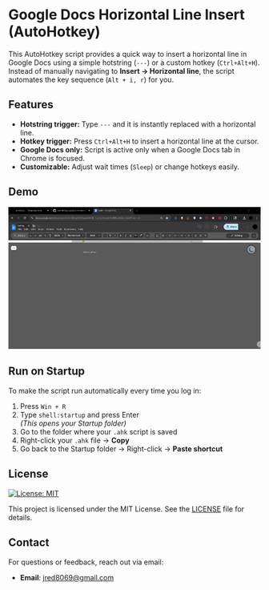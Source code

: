 # Google Docs Horizontal Line Insert (AutoHotkey)

This AutoHotkey script provides a quick way to insert a horizontal line in Google Docs using a simple hotstring (`---`) or a custom hotkey (`Ctrl+Alt+H`).  
Instead of manually navigating to **Insert → Horizontal line**, the script automates the key sequence (`Alt + i, r`) for you.

## Features
- **Hotstring trigger:** Type `---` and it is instantly replaced with a horizontal line.  
- **Hotkey trigger:** Press `Ctrl+Alt+H` to insert a horizontal line at the cursor.  
- **Google Docs only:** Script is active only when a Google Docs tab in Chrome is focused.  
- **Customizable:** Adjust wait times (`Sleep`) or change hotkeys easily.

## Demo
![Demo GIF](imgs/chromehorizontalline.gif)  

## Run on Startup
To make the script run automatically every time you log in:

1. Press `Win + R`
2. Type `shell:startup` and press Enter  
   *(This opens your Startup folder)*
3. Go to the folder where your `.ahk` script is saved
4. Right-click your `.ahk` file → **Copy**
5. Go back to the Startup folder → Right-click → **Paste shortcut**

## License

[![License: MIT](https://img.shields.io/badge/License-MIT-yellow.svg)](https://opensource.org/licenses/MIT)

This project is licensed under the MIT License. See the [LICENSE](LICENSE) file for details.

## Contact

For questions or feedback, reach out via email:
- **Email**: jred8069@gmail.com

